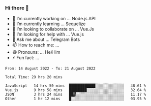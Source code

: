 ### Hi there 👋

- 🔭 I’m currently working on ... Node.js API
- 🌱 I’m currently learning ... Sequelize
- 👯 I’m looking to collaborate on ... Vue.Js
- 🤔 I’m looking for help with ... Vue.js
- 💬 Ask me about ... Telegram Bots 
- 📫 How to reach me: ... 
- 😄 Pronouns: ... He/Him
- ⚡ Fun fact: ... 


<!--START_SECTION:waka-->

```text
From: 14 August 2022 - To: 21 August 2022

Total Time: 29 hrs 20 mins

JavaScript   14 hrs 50 mins  ████████████░░░░░░░░░░░░░   48.61 %
Vue.js       9 hrs 58 mins   ████████░░░░░░░░░░░░░░░░░   32.64 %
JSON         3 hrs 24 mins   ██▓░░░░░░░░░░░░░░░░░░░░░░   11.17 %
Other        1 hr 12 mins    █░░░░░░░░░░░░░░░░░░░░░░░░   03.95 %
```

<!--END_SECTION:waka-->

<!--
**therealstein/therealstein** is a ✨ _special_ ✨ repository because its `README.md` (this file) appears on your GitHub profile.

Here are some ideas to get you started:

- 🔭 I’m currently working on ...
- 🌱 I’m currently learning ...
- 👯 I’m looking to collaborate on ...
- 🤔 I’m looking for help with ...
- 💬 Ask me about ...
- 📫 How to reach me: ...
- 😄 Pronouns: ...
- ⚡ Fun fact: ...
-->
